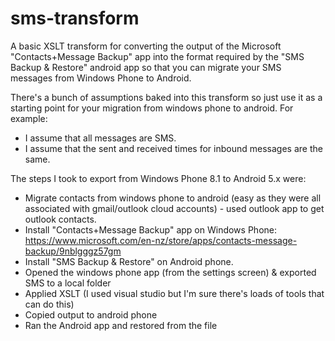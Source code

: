 # sms-transform
A basic XSLT transform for converting the output of the Microsoft "Contacts+Message Backup" app into 
the format required by the "SMS Backup &amp; Restore" android app so that you can migrate your SMS 
messages from Windows Phone to Android.

There's a bunch of assumptions baked into this transform so just use it as a starting point for your 
migration from windows phone to android. For example:
* I assume that all messages are SMS.
* I assume that the sent and received times for inbound messages are the same.

The steps I took to export from Windows Phone 8.1 to Android 5.x were:

* Migrate contacts from windows phone to android (easy as they were all associated with gmail/outlook cloud accounts) - used outlook app to get outlook contacts.
* Install "Contacts+Message Backup" app on Windows Phone: https://www.microsoft.com/en-nz/store/apps/contacts-message-backup/9nblgggz57gm
* Install "SMS Backup &amp; Restore" on Android phone.
* Opened the windows phone app (from the settings screen) & exported SMS to a local folder
* Applied XSLT (I used visual studio but I'm sure there's loads of tools that can do this)
* Copied output to android phone
* Ran the Android app and restored from the file



